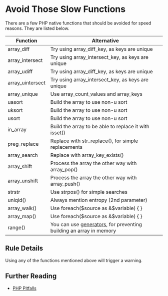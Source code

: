 <!-- Performances -->
# Avoid Those Slow Functions

There are a few PHP native functions that should be avoided for speed reasons. They are listed below. 

| Function | Alternative |
|---|---|
| array\_diff        | Try using array\_diff\_key, as keys are unique |
| array\_intersect   | Try using array\_intersect\_key, as keys are unique |
| array\_udiff       | Try using array\_diff\_key, as keys are unique |
| array\_uintersect  | Try using array\_intersect\_key, as keys are unique |
| array\_unique      | Use array\_count\_values and array\_keys|
| uasort             | Build the array to use non-u sort|
| uksort             | Build the array to use non-u sort|
| usort              | Build the array to use non-u sort|
| in\_array          | Build the array to be able to replace it with isset() |
| preg\_replace      | Replace with str\_replace(), for simple replacements |
| array\_search      | Replace with array\_key\_exists() |
| array\_shift       | Process the array the other way with array\_pop() |
| array\_unshift     | Process the array the other way with array\_push() |
| strstr             | Use strpos() for simple searches |
| uniqid()           | Always mention entropy (2nd parameter) |
| array\_walk()      | Use foreach($source as &$variable) { } |
| array\_map()       | Use foreach($source as &$variable) { } |
| range()            | You can use [generators](http://php.net/manual/language.generators.overview.php), for preventing building an array in memory|


## Rule Details

Using any of the functions mentioned above will trigger a warning. 



## Further Reading

* [PHP Pitfalls](https://secure.phabricator.com/book/phabflavor/article/php_pitfalls/)
